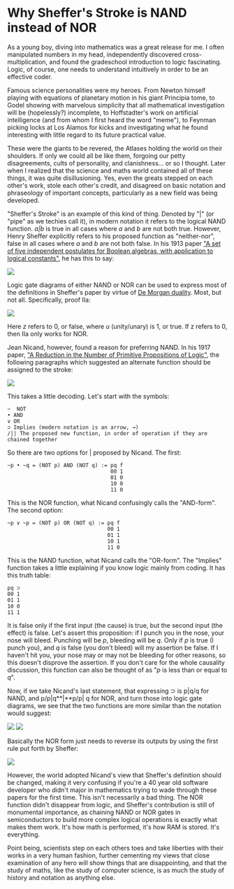 # Why Sheffer's Stroke is NAND instead of NOR

As a young boy, diving into mathematics was a great release for me. I often manipulated numbers in my head, independently discovered cross-multiplication, and found the gradeschool introduction to logic fascinating. Logic, of course, one needs to understand intuitively in order to be an effective coder.

Famous science personalities were my heroes. From Newton himself playing with equations of planetary motion in his giant Principia tome, to Godel showing with marvelous simplicity that all mathematical investigation will be (hopelessly?) incomplete, to Hoffstadter's work on artificial intelligence (and from whom I first heard the word "meme"), to Feynman picking locks at Los Alamos for kicks and investigating what he found interesting with little regard to its future practical value.

These were the giants to be revered, the Atlases holding the world on their shoulders. If only we could all be like them, forgoing our petty disagreements, cults of personality, and clanishness... or so I thought. Later when I realized that the science and maths world contained all of these things, it was quite disillusioning. Yes, even the greats stepped on each other's work, stole each other's credit, and disagreed on basic notation and phraseology of important concepts, particularly as a new field was being developed.

"Sheffer's Stroke" is an example of this kind of thing. Denoted by "|" (or "pipe" as we techies call it), in modern notation it refers to the logical NAND function. _a|b_ is true in all cases where _a_ and _b_ are not both true. However, Henry Sheffer explicitly refers to his proposed function as "neither-nor", false in all cases where _a_ and _b_ are not both false. In his 1913 paper ["A set of five independent postulates for Boolean algebras, with application to logical constants"](http://www.ams.org/journals/tran/1913-014-04/S0002-9947-1913-1500960-1/S0002-9947-1913-1500960-1.pdf), he has this to say:

![](/images/perDef.PNG)

Logic gate diagrams of either NAND or NOR can be used to express most of the definitions in Sheffer's paper by virtue of [De Morgan duality](http://en.wikipedia.org/wiki/De_Morgan%27s_laws). Most, but not all. Specifically, proof IIa:

![](/images/zNand.PNG)

Here _z_ refers to 0, or false, where _u_ (unity/unary) is 1, or true. If z refers to 0, then IIa only works for NOR.

Jean Nicand, however, found a reason for preferring NAND. In his 1917 paper, ["A Reduction in the Number of Primitive Propositions of Logic"](http://en.wikisource.org/wiki/A_Reduction_in_the_number_of_the_Primitive_Propositions_of_Logic), the following paragraphs which suggested an alternate function should be assigned to the stroke:

![](/images/whyNand.PNG)

This takes a little decoding. Let's start with the symbols:

    ~  NOT
    • AND
    ∨ OR
    ⊃ Implies (modern notation is an arrow, →)
    /|| The proposed new function, in order of operation if they are chained together

So there are two options for | proposed by Nicand. The first:

    ~p • ~q = (NOT p) AND (NOT q) := pq f
                                     00 1
                                     01 0
                                     10 0
                                     11 0

This is the NOR function, what Nicand confusingly calls the "AND-form". The second option:

    ~p ∨ ~p = (NOT p) OR (NOT q) := pq f
                                    00 1
                                    01 1
                                    10 1
                                    11 0

This is the NAND function, what Nicand calls the "OR-form". The "Implies" function takes a little explaining if you know logic mainly from coding. It has this truth table:

    pq ⊃
    00 1
    01 1
    10 0
    11 1

It is false only if the first input (the cause) is true, but the second input (the effect) is false. Let's assert this proposition: if I punch you in the nose, your nose will bleed. Punching will be _p_, bleeding will be _q_. Only if _p_ is true (I punch you), and _q_ is false (you don't bleed) will my assertion be false. If I haven't hit you, your nose may or may not be bleeding for other reasons, so this doesn't disprove the assertion. If you don't care for the whole causality discussion, this function can also be thought of as "_p_ is less than or equal to _q_".

Now, if we take Nicand's last statement, that expressing ⊃ is p|q/q for NAND, and p/p|q**|**p/p| q for NOR, and turn those into logic gate diagrams, we see that the two functions are more similar than the notation would suggest:

![](/images/nandImplies.PNG)
![](/images/norImplies.PNG)

Basically the NOR form just needs to reverse its outputs by using the first rule put forth by Sheffer:

![](/images/def2.PNG)

However, the world adopted Nicand's view that Sheffer's definition should be changed, making it very confusing if you're a 40 year old software developer who didn't major in mathematics trying to wade through these papers for the first time. This isn't necessarily a bad thing. The NOR function didn't disappear from logic, and Sheffer's contribution is still of monumental importance, as chaining NAND or NOR gates in semiconductors to build more complex logical operations is exactly what makes them work. It's how math is performed, it's how RAM is stored. It's everything.

Point being, scientists step on each others toes and take liberties with their works in a very human fashion, further cementing my views that close examination of any hero will show things that are disappointing, and that the study of maths, like the study of computer science, is as much the study of history and notation as anything else.
